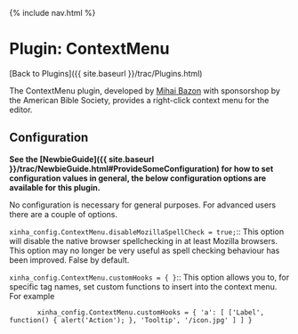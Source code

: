 {% include nav.html %}

# Plugin: ContextMenu

[Back to Plugins]({{ site.baseurl }}/trac/Plugins.html)

The ContextMenu plugin, developed by [Mihai Bazon](http://dynarch.com/) with sponsorshop by the American Bible Society, provides a right-click context menu for the editor.

## Configuration

**See the [NewbieGuide]({{ site.baseurl }}/trac/NewbieGuide.html#ProvideSomeConfiguration) for how to set configuration values in general, the below configuration options are available for this plugin.**

No configuration is necessary for general purposes.  For advanced users there are a couple of options.

  `xinha_config.ContextMenu.disableMozillaSpellCheck = true;`::
    This option will disable the native browser spellchecking in at least Mozilla browsers.  This option may no longer be very useful as spell checking behaviour has been improved.  False by default.

  `xinha_config.ContextMenu.customHooks = { }`::
     This option allows you to, for specific tag names, set custom functions to insert into the context menu.  For example

```
       xinha_config.ContextMenu.customHooks = { 'a': [ ['Label', function() { alert('Action'); }, 'Tooltip', '/icon.jpg' ] ] }
```

